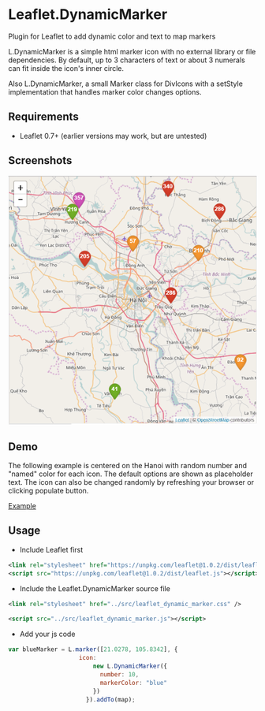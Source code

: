 # Leaflet.DynamicMarker
Plugin for Leaflet to add dynamic color and text to map markers

L.DynamicMarker is a simple html marker icon with no external library or file dependencies. 
By default, up to 3 characters of text or about 3 numerals can fit inside the icon's inner circle.

Also L.DynamicMarker, a small Marker class for DivIcons with a setStyle implementation that handles marker color changes options.

## Requirements
- Leaflet 0.7+ (earlier versions may work, but are untested) 

## Screenshots
![LeafletDynamicMarker screenshot](https://raw.githubusercontent.com/bautroibaola/Leaflet.DynamicMarker/master/screenshots/leaflet_dynamic_marker.png "Screenshot of Leaflet.DynamicMarker")



## Demo
The following example is centered on the Hanoi with random number and "named" color for each icon. The default options are shown as placeholder text. The icon can also be changed randomly by refreshing your browser or clicking populate button.

[Example](http://bautroibaola.github.io/Leaflet.DynamicMarker/)


## Usage
- Include Leaflet first
````xml
<link rel="stylesheet" href="https://unpkg.com/leaflet@1.0.2/dist/leaflet.css" />
<script src="https://unpkg.com/leaflet@1.0.2/dist/leaflet.js"></script>
````

- Include the Leaflet.DynamicMarker source file
````xml
<link rel="stylesheet" href="../src/leaflet_dynamic_marker.css" />
````

````xml
<script src="../src/leaflet_dynamic_marker.js"></script>
````

- Add your js code
````js
var blueMarker = L.marker([21.0278, 105.8342], {
                    icon: 
                    	new L.DynamicMarker({
	                      number: 10, 
	                      markerColor: "blue"
	                  	})
	                  }).addTo(map);
````

